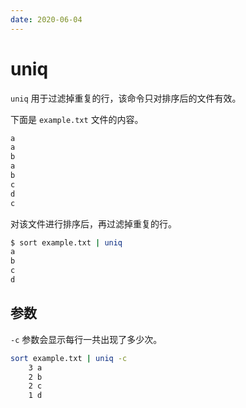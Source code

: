 ```yaml
---
date: 2020-06-04
---
```


# uniq

`uniq` 用于过滤掉重复的行，该命令只对排序后的文件有效。

下面是 `example.txt` 文件的内容。

```bash
a
a
b
a
b
c
d
c
```

对该文件进行排序后，再过滤掉重复的行。

```bash
$ sort example.txt | uniq
a
b
c
d
```

## 参数

`-c` 参数会显示每行一共出现了多少次。

```bash
sort example.txt | uniq -c
    3 a
    2 b
    2 c
    1 d
```
